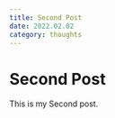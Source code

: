 ```yaml
---
title: Second Post
date: 2022.02.02
category: thoughts
---
```


# Second Post

This is my Second post.
